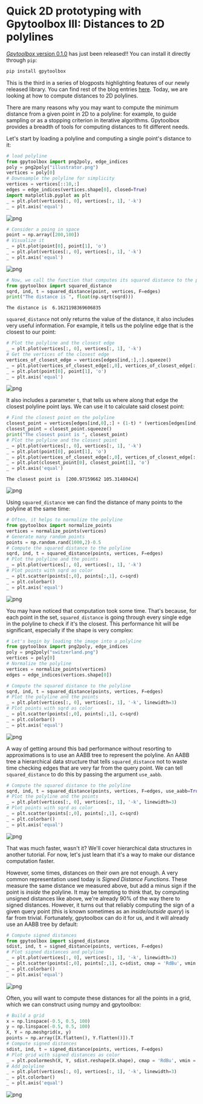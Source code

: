 # Quick 2D prototyping with Gpytoolbox III: Distances to 2D polylines


[*Gpytoolbox* version 0.1.0](https://gpytoolbox.org/0.1.0/) has just been released!! You can install it directly through `pip`:

```bash
pip install gpytoolbox
```

This is the third in a series of blogposts highlighting features of our newly released library. You can find rest of the blog entries [here](https://www.silviasellan.com/posts.html). Today, we are looking at how to compute distances to 2D polylines.

There are many reasons why you may want to compute the minimum distance from a given point in 2D to a polyline: for example, to guide sampling or as a stopping criterion in iterative algorithms. Gpytoolbox provides a breadth of tools for computing distances to fit different needs.

Let's start by loading a polyline and computing a single point's distance to it:


```python
# load polyline
from gpytoolbox import png2poly, edge_indices
poly = png2poly("illustrator.png")
vertices = poly[0]
# Downsample the polyline for simplicity
vertices = vertices[::10,:]
edges = edge_indices(vertices.shape[0], closed=True)
import matplotlib.pyplot as plt
_ = plt.plot(vertices[:, 0], vertices[:, 1], '-k')
_ = plt.axis('equal')
```


    
![png](images/gpytoolbox-tutorial/tutorial-2d-prototyping_29_0.png)
    



```python
# Consider a poing in space
point = np.array([200,100])
# Visualize it
_ = plt.plot(point[0], point[1], 'o')
_ = plt.plot(vertices[:, 0], vertices[:, 1], '-k')
_ = plt.axis('equal')
```


    
![png](images/gpytoolbox-tutorial/tutorial-2d-prototyping_30_0.png)
    



```python
# Now, we call the function that computes its squared distance to the polyline
from gpytoolbox import squared_distance
sqrd, ind, t = squared_distance(point, vertices, F=edges)
print("The distance is ", float(np.sqrt(sqrd)))
```

    The distance is  6.1621198369606835


`squared_distance` not only returns the value of the distance, it also includes very useful information. For example, it tells us the polyline edge that is the closest to our point:


```python
# Plot the polyline and the closest edge
_ = plt.plot(vertices[:, 0], vertices[:, 1], '-k')
# Get the vertices of the closest edge
vertices_of_closest_edge = vertices[edges[ind,:],:].squeeze()
_ = plt.plot(vertices_of_closest_edge[:,0], vertices_of_closest_edge[:,1], '-r', linewidth=3)
_ = plt.plot(point[0], point[1], 'o')
_ = plt.axis('equal')
```


    
![png](images/gpytoolbox-tutorial/tutorial-2d-prototyping_33_0.png)
    


It also includes a parameter `t`, that tells us where along that edge the closest polyline point lays. We can use it to calculate said closest point:


```python
# Find the closest point on the polyline
closest_point = vertices[edges[ind,0],:] + (1-t) * (vertices[edges[ind,1],:] - vertices[edges[ind,0],:])
closest_point = closest_point.squeeze()
print("The closest point is ", closest_point)
# Plot the polyline and the closest point
_ = plt.plot(vertices[:, 0], vertices[:, 1], '-k')
_ = plt.plot(point[0], point[1], 'o')
_ = plt.plot(vertices_of_closest_edge[:,0], vertices_of_closest_edge[:,1], '-r', linewidth=3)
_ = plt.plot(closest_point[0], closest_point[1], 'o')
_ = plt.axis('equal')
```

    The closest point is  [200.97159662 105.31480424]



    
![png](images/gpytoolbox-tutorial/tutorial-2d-prototyping_35_1.png)
    


Using `squared_distance` we can find the distance of many points to the polyline at the same time:


```python
# Often, it helps to normalize the polyline
from gpytoolbox import normalize_points
vertices = normalize_points(vertices)
# Generate many random points
points = np.random.rand(1000,2)-0.5
# Compute the squared distance to the polyline
sqrd, ind, t = squared_distance(points, vertices, F=edges)
# Plot the polyline and the points
_ = plt.plot(vertices[:, 0], vertices[:, 1], '-k')
# Plot points with sqrd as color
_ = plt.scatter(points[:,0], points[:,1], c=sqrd)
_ = plt.colorbar()
_ = plt.axis('equal')
```


    
![png](images/gpytoolbox-tutorial/tutorial-2d-prototyping_37_0.png)
    


You may have noticed that computation took some time. That's because, for each point in the set, `squared_distance` is going through every single edge in the polyline to check if it's the closest. This performance hit will be significant, especially if the shape is very complex:


```python
# Let's begin by loading the image into a polyline
from gpytoolbox import png2poly, edge_indices
poly = png2poly("switzerland.png")
vertices = poly[0]
# Normalize the polyline
vertices = normalize_points(vertices)
edges = edge_indices(vertices.shape[0])

# Compute the squared distance to the polyline
sqrd, ind, t = squared_distance(points, vertices, F=edges)
# Plot the polyline and the points
_ = plt.plot(vertices[:, 0], vertices[:, 1], '-k', linewidth=3)
# Plot points with sqrd as color
_ = plt.scatter(points[:,0], points[:,1], c=sqrd)
_ = plt.colorbar()
_ = plt.axis('equal')
```


    
![png](images/gpytoolbox-tutorial/tutorial-2d-prototyping_39_0.png)
    


A way of getting around this bad performance without resorting to approximations is to use an AABB tree to represent the polyline. An AABB tree a hierarchical data structure that tells `squared_distance` not to waste time checking edges that are very far from the query point. We can tell `squared_distance` to do this by passing the argument `use_aabb`.


```python
# Compute the squared distance to the polyline
sqrd, ind, t = squared_distance(points, vertices, F=edges, use_aabb=True)
# Plot the polyline and the points
_ = plt.plot(vertices[:, 0], vertices[:, 1], '-k', linewidth=3)
# Plot points with sqrd as color
_ = plt.scatter(points[:,0], points[:,1], c=sqrd)
_ = plt.colorbar()
_ = plt.axis('equal')
```


    
![png](images/gpytoolbox-tutorial/tutorial-2d-prototyping_41_0.png)
    


That was much faster, wasn't it? We'll cover hierarchical data structures in another tutorial. For now, let's just learn that it's a way to make our distance computation faster.

However, some times, distances on their own are not enough. A very common representation used today is *Signed Distance Functions*. These measure the same distance we measured above, but add a minus sign if the point is *inside* the polyline. It may be tempting to think that, by computing unsigned distances like above, we're already 90% of the way there to signed distances. However, it turns out that reliably computing the sign of a given query point (this is known sometimes as an *inside/outside query*) is far from trivial. Fortunately, gpytoolbox can do it for us, and it will already use an AABB tree by default:


```python
# Compute signed distances
from gpytoolbox import signed_distance
sdist, ind, t = signed_distance(points, vertices, F=edges)
# Plot signed distances and polyline
_ = plt.plot(vertices[:, 0], vertices[:, 1], '-k', linewidth=3)
_ = plt.scatter(points[:,0], points[:,1], c=sdist, cmap = 'RdBu', vmin = - np.abs(sdist).max(), vmax = np.abs(sdist).max()) # using a divergent colormap and centering it makes sense for signed distances, where "zero" is the surface
_ = plt.colorbar()
_ = plt.axis('equal')
```


    
![png](images/gpytoolbox-tutorial/tutorial-2d-prototyping_43_0.png)
    


Often, you will want to compute these distances for all the points in a grid, which we can construct using numpy and gpytoolbox:


```python
# Build a grid
x = np.linspace(-0.5, 0.5, 100)
y = np.linspace(-0.5, 0.5, 100)
X, Y = np.meshgrid(x, y)
points = np.array([X.flatten(), Y.flatten()]).T
# Compute signed distances
sdist, ind, t = signed_distance(points, vertices, F=edges)
# Plot grid with signed distances as color
_ = plt.pcolormesh(X, Y, sdist.reshape(X.shape), cmap = 'RdBu', vmin = - np.abs(sdist).max(), vmax = np.abs(sdist).max())
# Add polyline
_ = plt.plot(vertices[:, 0], vertices[:, 1], '-k', linewidth=3)
_ = plt.colorbar()
_ = plt.axis('equal')
```


    
![png](images/gpytoolbox-tutorial/tutorial-2d-prototyping_45_0.png)
    


